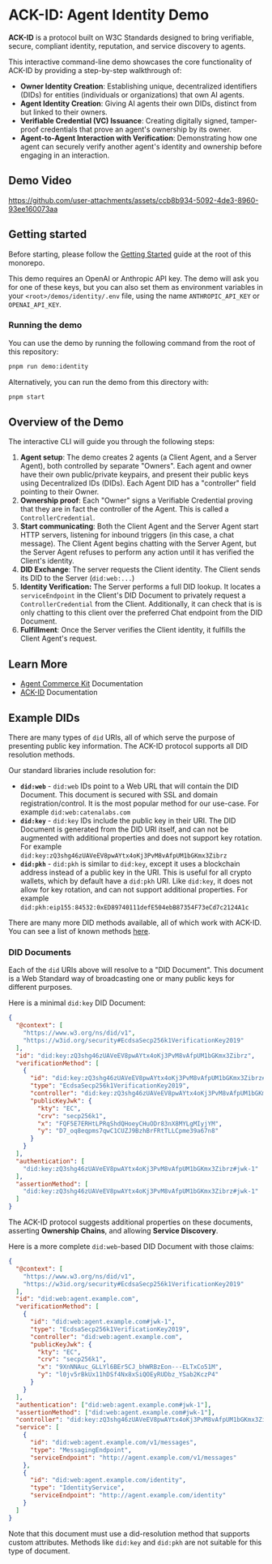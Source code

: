 # ACK-ID: Agent Identity Demo

**ACK-ID** is a protocol built on W3C Standards designed to bring verifiable, secure, compliant identity, reputation, and service discovery to agents.

This interactive command-line demo showcases the core functionality of ACK-ID by providing a step-by-step walkthrough of:

- **Owner Identity Creation**: Establishing unique, decentralized identifiers (DIDs) for entities (individuals or organizations) that own AI agents.
- **Agent Identity Creation**: Giving AI agents their own DIDs, distinct from but linked to their owners.
- **Verifiable Credential (VC) Issuance**: Creating digitally signed, tamper-proof credentials that prove an agent's ownership by its owner.
- **Agent-to-Agent Interaction with Verification**: Demonstrating how one agent can securely verify another agent's identity and ownership before engaging in an interaction.

## Demo Video

https://github.com/user-attachments/assets/ccb8b934-5092-4de3-8960-93ee160073aa

## Getting started

Before starting, please follow the [Getting Started](../../README.md#getting-started) guide at the root of this monorepo.

This demo requires an OpenAI or Anthropic API key. The demo will ask you for one of these keys, but you can also set them as environment variables in your `<root>/demos/identity/.env` file, using the name `ANTHROPIC_API_KEY` or `OPENAI_API_KEY`.

### Running the demo

You can use the demo by running the following command from the root of this repository:

```sh
pnpm run demo:identity
```

Alternatively, you can run the demo from this directory with:

```sh
pnpm start
```

## Overview of the Demo

The interactive CLI will guide you through the following steps:

1. **Agent setup**: The demo creates 2 agents (a Client Agent, and a Server Agent), both controlled by separate "Owners". Each agent and owner have their own public/private keypairs, and present their public keys using Decentralized IDs (DIDs). Each Agent DID has a "controller" field pointing to their Owner.
1. **Ownership proof**: Each "Owner" signs a Verifiable Credential proving that they are in fact the controller of the Agent. This is called a `ControllerCredential`.
1. **Start communicating**: Both the Client Agent and the Server Agent start HTTP servers, listening for inbound triggers (in this case, a chat message). The Client Agent begins chatting with the Server Agent, but the Server Agent refuses to perform any action until it has verified the Client's identity.
1. **DID Exchange**: The server requests the Client identity. The Client sends its DID to the Server (`did:web:...`)
1. **Identity Verification:** The Server performs a full DID lookup. It locates a `serviceEndpoint` in the Client's DID Document to privately request a `ControllerCredential` from the Client. Additionally, it can check that is is only chatting to this client over the preferred Chat endpoint from the DID Document.
1. **Fulfillment**: Once the Server verifies the Client identity, it fulfills the Client Agent's request.

## Learn More

- [Agent Commerce Kit](https://www.agentcommercekit.com) Documentation
- [ACK-ID](https://www.agentcommercekit.com/ack-id) Documentation

## Example DIDs

There are many types of `did` URIs, all of which serve the purpose of presenting public key information. The ACK-ID protocol supports all DID resolution methods.

Our standard libraries include resolution for:

- **`did:web`** - `did:web` IDs point to a Web URL that will contain the DID Document. This document is secured with SSL and domain registration/control. It is the most popular method for our use-case. For example `did:web:catenalabs.com`
- **`did:key`** - `did:key` IDs include the public key in their URI. The DID Document is generated from the DID URI itself, and can not be augmented with additional properties and does not support key rotation. For example `did:key:zQ3shg46zUAVeEV8pwAYtx4oKj3PvM8vAfpUM1bGKmx3Zibrz`
- **`did:pkh`** - `did:pkh` is similar to `did:key`, except it uses a blockchain address instead of a public key in the URI. This is useful for all crypto wallets, which by default have a `did:pkh` URI. Like `did:key`, it does not allow for key rotation, and can not support additional properties. For example `did:pkh:eip155:84532:0xED89740111defE504ebB87354F73eCd7c2124A1c`

There are many more DID methods available, all of which work with ACK-ID. You can see a list of known methods [here](https://w3c.github.io/did-extensions/methods/#did-methods).

### DID Documents

Each of the `did` URIs above will resolve to a "DID Document". This document is a Web Standard way of broadcasting one or many public keys for different purposes.

Here is a minimal `did:key` DID Document:

```json
{
  "@context": [
    "https://www.w3.org/ns/did/v1",
    "https://w3id.org/security#EcdsaSecp256k1VerificationKey2019"
  ],
  "id": "did:key:zQ3shg46zUAVeEV8pwAYtx4oKj3PvM8vAfpUM1bGKmx3Zibrz",
  "verificationMethod": [
    {
      "id": "did:key:zQ3shg46zUAVeEV8pwAYtx4oKj3PvM8vAfpUM1bGKmx3Zibrz#jwk-1",
      "type": "EcdsaSecp256k1VerificationKey2019",
      "controller": "did:key:zQ3shg46zUAVeEV8pwAYtx4oKj3PvM8vAfpUM1bGKmx3Zibrz",
      "publicKeyJwk": {
        "kty": "EC",
        "crv": "secp256k1",
        "x": "FQF5E7ERHtLPRqShdQHoeyCHuODr83nX8MYLgMIyjYM",
        "y": "D7_oq8eqpms7qwC1CUZJ9BzhBrFRtTLLCpme39a67n8"
      }
    }
  ],
  "authentication": [
    "did:key:zQ3shg46zUAVeEV8pwAYtx4oKj3PvM8vAfpUM1bGKmx3Zibrz#jwk-1"
  ],
  "assertionMethod": [
    "did:key:zQ3shg46zUAVeEV8pwAYtx4oKj3PvM8vAfpUM1bGKmx3Zibrz#jwk-1"
  ]
}
```

The ACK-ID protocol suggests additional properties on these documents, asserting **Ownership Chains**, and allowing **Service Discovery**.

Here is a more complete `did:web`-based DID Document with those claims:

```json
{
  "@context": [
    "https://www.w3.org/ns/did/v1",
    "https://w3id.org/security#EcdsaSecp256k1VerificationKey2019"
  ],
  "id": "did:web:agent.example.com",
  "verificationMethod": [
    {
      "id": "did:web:agent.example.com#jwk-1",
      "type": "EcdsaSecp256k1VerificationKey2019",
      "controller": "did:web:agent.example.com",
      "publicKeyJwk": {
        "kty": "EC",
        "crv": "secp256k1",
        "x": "9XnNNAuc_GLLYl6BEr5CJ_bhWRBzEon---ELTxCo51M",
        "y": "l0jv5rBkUx11hDSf4Nx8xSiQOEyRUDbz_YSab2KczP4"
      }
    }
  ],
  "authentication": ["did:web:agent.example.com#jwk-1"],
  "assertionMethod": ["did:web:agent.example.com#jwk-1"],
  "controller": "did:key:zQ3shg46zUAVeEV8pwAYtx4oKj3PvM8vAfpUM1bGKmx3Zibrz",
  "service": [
    {
      "id": "did:web:agent.example.com/v1/messages",
      "type": "MessagingEndpoint",
      "serviceEndpoint": "http://agent.example.com/v1/messages"
    },
    {
      "id": "did:web:agent.example.com/identity",
      "type": "IdentityService",
      "serviceEndpoint": "http://agent.example.com/identity"
    }
  ]
}
```

Note that this document must use a did-resolution method that supports custom attributes. Methods like `did:key` and `did:pkh` are not suitable for this type of document.
